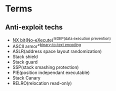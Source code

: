# Terms

## Anti-exploit techs
  - [NX bit(No-eXecute)<sup>∋DEP(data execution prevention)</sup>](https://en.wikipedia.org/wiki/NX_bit)
  - ASCII armor<sup>≠[binary-to-text encoding](https://en.wikipedia.org/wiki/Binary-to-text_encoding)</sup>
  - ASLR(address space layout randomization)
  - Stack shield
  - Stack guard
  - SSP(stack smashing protection)
  - PIE(position independant executable)
  - Stack Canary
  - RELRO(relocation read-only)
